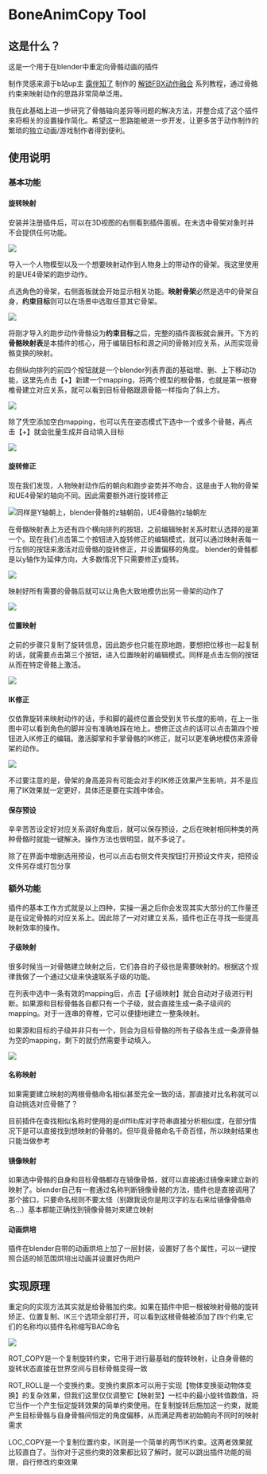 # BoneAnimCopy Tool
## 这是什么？
这是一个用于在blender中重定向骨骼动画的插件

制作灵感来源于b站up主 
[露伴知了](https://space.bilibili.com/260963472) 
制作的
[解锁FBX动作融合](https://www.bilibili.com/video/BV1GE411i7j3
) 
系列教程，通过骨骼约束来映射动作的思路非常简单泛用。

我在此基础上进一步研究了骨骼轴向差异等问题的解决方法，并整合成了这个插件来将相关的设置操作简化。希望这一思路能被进一步开发，让更多苦于动作制作的繁琐的独立动画/游戏制作者得到便利。

## 使用说明
### 基本功能
#### 旋转映射
安装并注册插件后，可以在3D视图的右侧看到插件面板。在未选中骨架对象时并不会提供任何功能。

![](README.assets/未选中骨架.png)

导入一个人物模型以及一个想要映射动作到人物身上的带动作的骨架。我这里使用的是UE4骨架的跑步动作。

点选角色的骨架，右侧面板就会开始显示相关功能。**映射骨架**必然是选中的骨架自身，**约束目标**则可以在场景中选取任意其它骨架。

![](README.assets/.png)

将刚才导入的跑步动作骨骼设为**约束目标**之后，完整的插件面板就会展开。下方的**骨骼映射表**是本插件的核心，用于编辑目标和源之间的骨骼对应关系，从而实现骨骼变换的映射。

右侧纵向排列的前四个按钮就是一个blender列表界面的基础增、删、上下移动功能，这里先点击【+】新建一个mapping，将两个模型的根骨骼，也就是第一根脊椎骨建立对应关系，就可以看到目标骨骼跟源骨骼一样指向了斜上方。

![](README.assets/BAC_README_01.gif)

除了凭空添加空白mapping，也可以先在姿态模式下选中一个或多个骨骼，再点击【+】就会批量生成并自动填入目标

![](README.assets/BAC_README_02.gif)

#### 旋转修正
现在我们发现，人物映射动作后的朝向和跑步姿势并不吻合，这是由于人物的骨架和UE4骨架的轴向不同。因此需要额外进行旋转修正

![](README.assets/QQ截图20201020111402.png "同样是Y轴朝上，blender骨骼的z轴朝前，UE4骨骼的z轴朝左")

在骨骼映射表上方还有四个横向排列的按钮，之前编辑映射关系时默认选择的是第一个。现在我们点击第二个按钮进入旋转修正的编辑模式，就可以通过映射表每一行左侧的按钮来激活对应骨骼的旋转修正，并设置偏移的角度。
blender的骨骼都是以y轴作为延伸方向，大多数情况下只需要修正y旋转。

![](README.assets/BAC_README_03.gif)

映射好所有需要的骨骼后就可以让角色大致地模仿出另一骨架的动作了

![](README.assets/BAC_README_05.gif)

#### 位置映射
之前的步骤只复制了旋转信息，因此跑步也只能在原地跑，要想把位移也一起复制的话，就需要点击第三个按钮，进入位置映射的编辑模式。同样是点击左侧的按钮从而在特定骨骼上激活。

![](README.assets/BAC_README_06.gif)

#### IK修正
仅依靠旋转来映射动作的话，手和脚的最终位置会受到关节长度的影响，在上一张图中可以看到角色的脚并没有准确地踩在地上。想修正这点的话可以点击第四个按钮进入IK修正的编辑。激活脚掌和手掌骨骼的IK修正，就可以更准确地模仿来源骨架的动作。

![](README.assets/BAC_README_07.gif)

不过要注意的是，骨架的身高差异有可能会对手的IK修正效果产生影响，并不是应用了IK效果就一定更好，具体还是要在实践中体会。

#### 保存预设
辛辛苦苦设定好对应关系调好角度后，就可以保存预设，之后在映射相同种类的两种骨骼时就能一键解决。操作方法也很明显，就不多说了。

除了在界面中增删选用预设，也可以点击右侧文件夹按钮打开预设文件夹，把预设文件另存或打包分享

### 额外功能
插件的基本工作方式就是以上四种，实操一遍之后你会发现其实大部分的工作量还是在设定骨骼的对应关系上。因此除了一对对建立关系，插件也正在寻找一些提高映射效率的操作。

#### 子级映射
很多时候当一对骨骼建立映射之后，它们各自的子级也是需要映射的。根据这个规律我做了一个通过父级来快速联系子级的功能。

在列表中选中一条有效的mapping后，点击【子级映射】就会自动对子级进行判断。如果源和目标骨骼各自都只有一个子级，就会直接生成一条子级间的mapping。对于一连串的脊椎，它可以便捷地建立一整条映射。

如果源和目标的子级并非只有一个，则会为目标骨骼的所有子级各生成一条源骨骼为空的mapping，剩下的就仍然需要手动填入。

![](README.assets/.gif)

#### 名称映射
如果需要建立映射的两根骨骼命名相似甚至完全一致的话，那直接对比名称就可以自动挑选对应骨骼了？

目前插件在查找相似名称时使用的是difflib库对字符串直接分析相似度，在部分情况下是可以直接找到想映射的骨骼的。但毕竟骨骼命名千奇百怪，所以映射结果也只能当做参考

#### 镜像映射
如果选中骨骼的自身和目标骨骼都存在镜像骨骼，就可以直接通过镜像来建立新的映射了。blender自己有一套通过名称判断镜像骨骼的方法，插件也是直接调用了那个接口，只要命名规则不要太怪（别跟我说你是用汉字的左右来给镜像骨骼命名...）基本都能正确找到镜像骨骼对来建立映射

#### 动画烘培
插件在blender自带的动画烘培上加了一层封装，设置好了各个属性，可以一键按照合适的帧范围烘培出动画并设置好伪用户

## 实现原理
重定向的实现方法其实就是给骨骼加约束。如果在插件中把一根被映射骨骼的旋转矫正、位置复制、IK三个选项全部打开，可以看到这根骨骼被添加了四个约束,它们的名称均以插件名称缩写BAC命名

![](README.assets/约束列表.png)

ROT_COPY是一个复制旋转约束，它用于进行最基础的旋转映射，让自身骨骼的旋转状态直接在世界空间与目标骨骼变得一致

ROT_ROLL是一个变换约束。变换约束原本可以用于实现【物体变换驱动物体变换】的复杂效果，但我们这里仅仅调整它【映射至】一栏中的最小旋转值数值，将它当作一个产生恒定旋转效果的简单约束使用。在复制旋转后施加这一约束，就能产生目标骨骼与自身骨骼间恒定的角度偏移，从而满足两者初始朝向不同时的映射需求

LOC_COPY是一个复制位置约束，IK则是一个简单的两节IK约束。这两者效果就比较直白了。当你对于这些约束的效果都比较了解时，就可以跳出插件功能的局限，自行修改约束效果